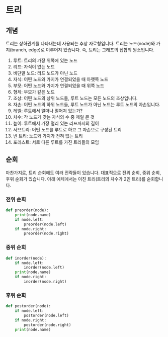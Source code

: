 # 트리
## 개념
트리는 상하관계를 나타내는데 사용되는 추상 자료형입니다. 트리는 노드(node)와 가지(branch, edge)로 이루어져 있습니다. 즉, 트리는 그래프의 집합의 원소입니다.

1. 루트: 트리의 가장 위쪽에 있는 노드
2. 리프: 자식이 없는 노드
3. 비단말 노드: 리프 노드가 아닌 노드
4. 자식: 어떤 노드와 가지가 연결되었을 때 아랫쪽 노드
5. 부모: 어떤 노드와 가지가 연결되었을 때 위쪽 노드
6. 형제: 부모가 같은 노드
7. 조상: 어떤 노드의 상위 노드들, 루트 노드는 모든 노드의 조상입니다.
8. 자손: 어떤 노드의 하위 노드들, 루트 노드가 아닌 노드는 루트 노드의 자손입니다.
9. 레벨: 루트에서 얼마나 떨어져 있는가?
10. 차수: 각 노드가 갖는 자식의 수 중 제일 큰 것
11. 높이: 루트에서 가장 멀리 있는 리프까지의 길이
12. 서브트리: 어떤 노드를 루트로 하고 그 자손으로 구성된 트리
13. 빈 트리: 노드와 가지가 전혀 없는 트리
14. 포레스트: 서로 다른 루트를 가진 트리들의 모임

## 순회
마찬가지로, 트리 순회에도 여러 전략들이 있습니다. 대표적으로 전위 순회, 중위 순회, 후위 순회가 있습니다. 아래 예제에서는 이진 트리(트리의 차수가 2인 트리)를 순회합니다.
### 전위 순회
``` python
def preorder(node):
    print(node.name)
    if node.left:
        preorder(node.left)
    if node.right:
        preorder(node.right)    
```

### 중위 순회
```python
def inorder(node):
    if node.left:
        inorder(node.left)
    print(node.name)
    if node.right:
        inorder(node.right)    
```

### 후위 순회
```python
def postorder(node):
    if node.left:
        postorder(node.left)
    if node.right:
        postorder(node.right)
    print(node.name)    
```
